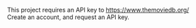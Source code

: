 This project requires an API key to https://www.themoviedb.org/  
Create an account, and request an API key.
